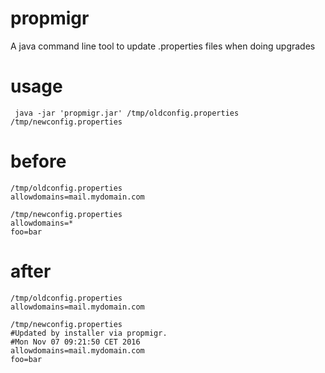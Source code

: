 # propmigr
A java command line tool to update .properties files when doing upgrades

# usage

     java -jar 'propmigr.jar' /tmp/oldconfig.properties /tmp/newconfig.properties

# before

    /tmp/oldconfig.properties
    allowdomains=mail.mydomain.com

    /tmp/newconfig.properties
    allowdomains=*
    foo=bar


# after
    /tmp/oldconfig.properties
    allowdomains=mail.mydomain.com
    
    /tmp/newconfig.properties
    #Updated by installer via propmigr.
    #Mon Nov 07 09:21:50 CET 2016
    allowdomains=mail.mydomain.com
    foo=bar

